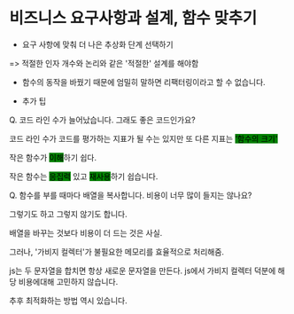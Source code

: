 # 비즈니스 요구사항과 설계, 함수 맞추기

* 요구 사항에 맞춰 더 나은 추상화 단계 선택하기&#x20;

\=> 적절한 인자 개수와 논리와 같은 '적절한' 설계를 해야함



* 함수의 동작을 바꿨기 때문에 엄밀히 말하면 리팩터링이라고 할 수 없습니다.



* 추가 팁

Q. 코드 라인 수가 늘어났습니다. 그래도 좋은 코드인가요?

코드 라인 수가 코드를 평가하는 지표가 될 수는 있지만 또 다른 지표는 <mark style="background-color:green;">'함수의 크기'</mark>&#x20;



작은 함수가 <mark style="background-color:green;">이해</mark>하기 쉽다.

작은 함수는 <mark style="background-color:green;">응집력</mark> 있고 <mark style="background-color:green;">재사용</mark>하기 쉽습니다.&#x20;



Q. 함수를 부를 때마다 배열을 복사합니다. 비용이 너무 많이 들지는 않나요?

그렇기도 하고 그렇지 않기도 합니다.



배열을 바꾸는 것보다 비용이 더 드는 것은 사실.

그러나, '가비지 컬렉터'가 불필요한 메모리를 효율적으로 처리해줌.



js는 두 문자열을 합치면 항상 새로운 문자열을 만든다. js에서 가비지 컬렉터 덕분에 해당 비용에대해 고민하지 않습니다.



추후 최적화하는 방법 역시 있습니다.
